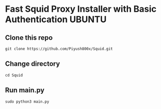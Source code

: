 # Fast Squid Proxy Installer with Basic Authentication UBUNTU
## Clone this repo
```
git clone https://github.com/Piyush800x/Squid.git
```
## Change directory
```
cd Squid
```
## Run main.py
```
sudo python3 main.py
